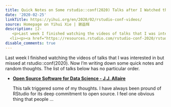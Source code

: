 ```yaml
---
title: Quick Notes on Some rstudio::conf(2020) Talks after I Watched the Videos
date: '2020-02-25'
linkTitle: https://yihui.org/en/2020/02/rstudio-conf-videos/
source: Homepage on Yihui Xie | 谢益辉
description: |2-
   <p>Last week I finished watching the videos of talks that I was interested in but missed at rstudio::conf(2020). Now I&rsquo;m writing down some quick notes and random thoughts. The list of talks below has no particular order.</p> <ul>
  <li><p><a href="https://resources.rstudio.com/rstudio-conf-2020/rstudio-open-source-software-for-data-science-j-j-allaire"><strong>Open Source Software for Data Science - J.J. Allaire</strong></a></p> <p>This talk triggered some of my thoughts. I have always been pround of RStudio for its deep commitment to open source. I feel one obvious thing that people ...
disable_comments: true
---
```

 <p>Last week I finished watching the videos of talks that I was interested in but missed at rstudio::conf(2020). Now I&rsquo;m writing down some quick notes and random thoughts. The list of talks below has no particular order.</p> <ul>
<li><p><a href="https://resources.rstudio.com/rstudio-conf-2020/rstudio-open-source-software-for-data-science-j-j-allaire"><strong>Open Source Software for Data Science - J.J. Allaire</strong></a></p> <p>This talk triggered some of my thoughts. I have always been pround of RStudio for its deep commitment to open source. I feel one obvious thing that people ...